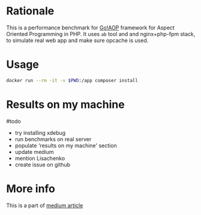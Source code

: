 # Rationale
This is a performance benchmark for [Go!AOP](https://github.com/goaop/framework) framework for Aspect Oriented Programming
in PHP. It uses `ab` tool and and nginx+php-fpm stack, to simulate real web app and make sure opcache is used.

# Usage
```bash
docker run --rm -it -v $PWD:/app composer install

```

# Results on my machine

#todo
- try installing xdebug
- run benchmarks on real server
- populate 'results on my machine' section
- update medium
- mention Lisachenko
- create issue on github

# More info
This is a part of [medium article](https://medium.com) 
